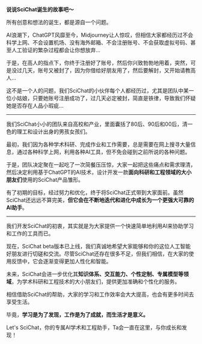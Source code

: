 **说说SciChat诞生的故事吧～**

所有创意和想法的诞生，都是源自一个问题。

AI浪潮下，ChatGPT风靡至今，Midjourney让人惊叹，但相信大家都经历过不会科学上网、不会设置机场、没有海外邮箱、不会注册账号、不会获取虚拟号码、甚至人工验证的繁杂过程都会让你想放弃...

于是，在高人的指点下，你终于注册好了账号，然后你兴致勃勃地用着，突然，可是没过几天，账号又被封了，因为你借给好朋友用了，然后要解封，又开始请教高人...

这不是一个人的问题，我们SciChat的小伙伴每个人都经历过，尤其是团队中某一位小姑娘，只要她账号注册成功了，过几天必定被封，简直是铁律，导致我们怀疑她是否存在人品小瑕疵...

---
我们SciChat小小的团队来自高校和产业，里面囊括了80后、90后和00后，清一色的理工和设计出身的男孩女孩们。

最初，我们因为各种学术科研、完成作业和工作需要，总是需要在网上搜寻大量信息，通过各种科学上网，利用各种AI工具，但不免会碰到之前所说的各种问题。

于是，团队决定聚在一起吃了一次简餐压压惊，大家一起把这些痛点和需求理清，然后决定利用基于ChatGPT的AI技术，设计开发一款**面向科研和工程领域的大小朋友们**使用的SciChat产品雏形。

有了初期的目标，经过努力和优化，终于将SciChat正式带到大家面前。虽然SciChat还远远不算完美，**但它会在不断地迭代和进化中成长为一个更强大可靠的AI助手**。

---

我们开发SciChat的初衷，其实就是为大家提供一个快速简单地利用AI来协助学习和工作的工具而已。

现在，SciChat beta版本已上线，我们真诚地希望大家能够和你的这位人工智能好朋友进行切磋和交流。尽管SciChat还存在很多不足，但我们相信，在大家的使用反馈中，它会逐渐变得更加人性化和智能。

未来，SciChat会进一步优化其**知识体系、交互能力、个性定制、专属模型等领域**，为学术科研和工程技术的大小朋友们，提供更加准确和个性化的服务。

相信借助SciChat的帮助，大家的学习和工作效率会大大提高，也会有更多时间去享受生活。

毕竟，**学习是为了发现，工作是为了成就，而生活才是意义。**

Let's SciChat，你的专属AI学术和工程助手，Ta会一直在这里，与你成长和发现！
